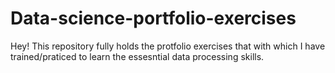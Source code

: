 # Data-science-portfolio-exercises
Hey! This repository fully holds the protfolio exercises that with which I have trained/praticed to learn the essesntial data processing skills.
